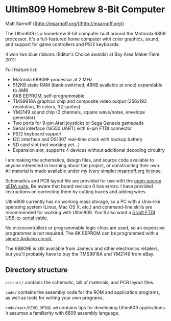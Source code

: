 Ultim809 Homebrew 8-Bit Computer
================================

Matt Sarnoff ([http://msarnoff.org/](http://msarnoff.org))

The Ultim809 is a homebrew 8-bit computer built around the Motorola 6809 processor. It's a full-featured home computer with color graphics, sound, and support for game controllers and PS/2 keyboards.

It won two blue ribbons (Editor's Choice awards) at Bay Area Maker Faire 2011!

Full feature list:

*  Motorola 68B09E processor at 2 MHz
*  512KB static RAM (bank-switched, 48KB available at once) expandable to 4MB
*  8KB EEPROM, self-programmable
*  TMS9918A graphics chip and composite video output (256x192 resolution, 15 colors, 32 sprites)
*  YM2149 sound chip (3 channels, square wave/noise, envelope generator)
*  Two ports for 9-pin Atari joysticks or Sega Genesis gamepads
*  Serial interface (16550 UART) with 6-pin FTDI connector
*  PS/2 keyboard support
*  I2C interface and DS1307 real-time clock with backup battery
*  SD card slot (not working yet...)
*  Expansion slot, supports 4 devices without additional decoding circuitry

I am making the schematics, design files, and source code available to anyone interested in learning about the project, or constructing their own. All material is made available under my (very simple) [msarnoff.org license.](*****)

Schematics and PCB layout file are provided for use with the [open-source gEDA suite.](http://gpleda.org) Be aware that board revision 0 has errors: I have provided instructions on correcting them by cutting traces and adding wires.

Ultim809 currently has no working mass storage, so a PC with a Unix-like operating system (Linux, Mac OS X, etc.) and command-line skills are recommended for working with Ultim809. You'll also want a [5 volt FTDI USB-to-serial cable.](http://www.sparkfun.com/products/9718)

No microcontrollers or programmable logic chips are used, so an expensive programmer is not required. The 8K EEPROM can be programmed with a [simple Arduino circuit.](*****)

The 68B09E is still available from Jameco and other electronics retailers, but you'll probably have to buy the TMS9918A and YM2149 from eBay.

Directory structure
-------------------
`circuit/` contains the schematic, bill of materials, and PCB layout files.

`code/` contains the assembly code for the ROM and application programs, as well as tools for writing your own programs.

`code/user/DEVELOPING.md` contains tips for developing Ultim809 applications. It assumes a familiarity with 6809 assembly language.
